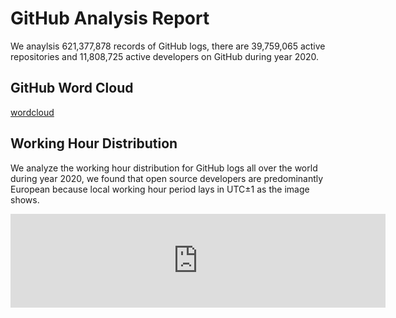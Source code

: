 # GitHub Analysis Report

We anaylsis 621,377,878 records of GitHub logs, there are 39,759,065 active repositories and 11,808,725 active developers on GitHub during year 2020.

## GitHub Word Cloud

[wordcloud](/word-cloud.html ':include')

## Working Hour Distribution

We analyze the working hour distribution for GitHub logs all over the world during year 2020, we found that open source developers are predominantly European because local working hour period lays in UTC±1 as the image shows.

<embed src="http://gar2020.opensource-service.cn/svgrenderer/github/X-lab2017/github-analysis-report?path=sqls/working-hour-distribution/image.svg&data=[2,2,3,3,2,3,5,6,7,7,6,6,7,9,10,10,9,8,8,7,7,6,5,3,3,3,4,3,2,3,4,6,7,7,7,6,7,9,10,10,9,8,8,7,7,6,5,4,4,4,4,4,3,3,5,6,7,7,7,6,7,9,10,9,9,8,8,7,7,6,5,4,4,3,4,3,3,3,5,6,7,7,7,7,7,9,10,10,10,9,8,8,7,7,5,4,3,3,4,4,3,3,4,5,7,7,6,6,6,8,9,9,9,8,6,6,6,6,4,3,2,2,2,2,1,1,2,2,2,2,2,3,3,4,5,5,4,4,4,3,3,3,2,1,1,1,1,1,1,1,1,2,2,2,3,3,4,4,5,5,5,5,4,4,4,3,2,1]&lang=en" style="width:600" />
